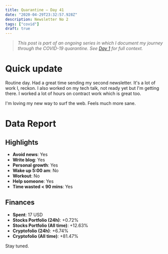 ```yaml
---
title: Quarantine — Day 41
date: "2020-04-29T23:32:57.928Z"
description: Newsletter No 2
tags: ["covid"]
draft: true
---
```


> *This post is part of an ongoing series in which I document my journey through the COVID-19 quarantine. See [Day 1](/quarantine-day-1) for full context.*

<div class="divider"></div>

# Quick update

Routine day. Had a great time sending my second newsletter. It's a lot of work I, reckon. I also worked on my tech talk, not ready yet but I'm getting there. I worked a lot of hours on contract work which is great too.

I'm loving my new way to surf the web. Feels much more sane.

<div class="divider"></div>

# Data Report

## Highlights

* **Avoid news**: Yes
* **Write blog**: Yes
* **Personal growth**: Yes
* **Wake up 5:00 am**: No
* **Workout**: No
* **Help someone**: Yes
* **Time wasted < 90 mins**: Yes

## Finances

* **Spent**: 17 USD
* **Stocks Portfolio (24h)**: +0.72%
* **Stocks Portfolio (All time)**: +12.63%
* **Cryptofolio (24h)**: +6.74%
* **Cryptofolio (All time)**: +81.47%

<div class="divider"></div>

Stay tuned.
